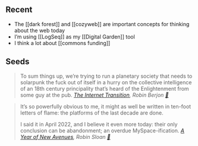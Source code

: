 ---
---

## Recent

- The [[dark forest]] and [[cozyweb]] are important concepts for thinking about the web today
- I’m using [[LogSeq]] as my [[Digital Garden]] tool
- I think a lot about [[commons funding]]

## Seeds

> To sum things up, we’re trying to run a planetary society that needs to solarpunk the fuck out of itself in a hurry on the collective intelligence of an 18th century principality that’s heard of the Enlightenment from some guy at the pub. <cite>[The Internet Transition](https://berjon.com/internet-transition/), Robin Berjon [📝](https://bmannconsulting.com/#/page/the%20internet%20transition)</cite>

> It’s so powerfully obvious to me, it might as well be written in ten-foot letters of flame: the platforms of the last decade are done. 
>
> I said it in April 2022, and I believe it even more today: their only conclusion can be abandonment; an overdue MySpace-ification. <cite>[A Year of New Avenues](https://www.robinsloan.com/lab/new-avenues/), Robin Sloan [📝](https://bmannconsulting.com/#/page/a%20year%20of%20new%20avenues)</cite>